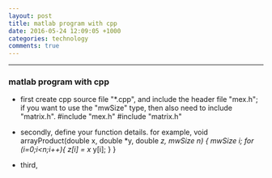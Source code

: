 ```yaml
---
layout: post
title: matlab program with cpp
date: 2016-05-24 12:09:05 +1000 
categories: technology
comments: true
---
```


----------
### matlab program with cpp ###
- first create cpp source file "*.cpp", and include the header file "mex.h"; if you want to use the "mwSize" type, then also need to include "matrix.h".
    #include "mex.h"
    #include "matrix.h"

- secondly, define your function details. for example,
    void arrayProduct(double x, double *y, double *z, mwSize  n)
    {
    mwSize  i;
    for (i=0;i<n;i++){
    z[i] = x* y[i];
    }
    }
    
- third,